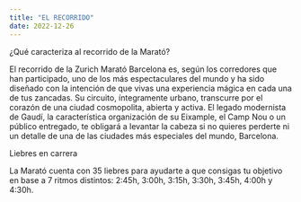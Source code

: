 ```yaml
---
title: "EL RECORRIDO"
date: 2022-12-26
---
```


¿Qué caracteriza al recorrido de la Marató?

El recorrido de la Zurich Marató Barcelona es, según los corredores que han participado, uno de los más espectaculares del mundo y ha sido diseñado con la intención de que vivas una experiencia mágica en cada una de tus zancadas. Su circuito, íntegramente urbano, transcurre por el corazón de una ciudad cosmopolita, abierta y activa. El legado modernista de Gaudí, la característica organización de su Eixample, el Camp Nou o un público entregado, te obligará a levantar la cabeza si no quieres perderte ni un detalle de una de las ciudades más especiales del mundo, Barcelona.

Liebres en carrera

La Marató cuenta con 35 liebres para ayudarte a que consigas tu objetivo en base a 7 ritmos distintos: 2:45h, 3:00h, 3:15h, 3:30h, 3:45h, 4:00h y 4:30h.
